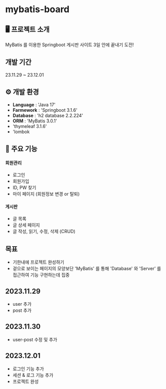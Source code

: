 # mybatis-board

## 🖥️ 프로젝트 소개
MyBatis 를 이용한 Springboot 게시판 사이트
3일 안에 끝내기 도전!

## 개발 기간
23.11.29 ~ 23.12.01

## ⚙️ 개발 환경
- **Language** : 'Java 17'
- **Farmework** : 'Springboot 3.1.6'
- **Database** : 'h2 database 2.2.224'
- **ORM** : 'MyBatis 3.0.1'
- 'thymeleaf 3.1.6'
- 'lombok

## 📌 주요 기능
#### 회원관리
- 로그인
- 회원가입
- ID, PW 찾기
- 마이 페이지 (회원정보 변경 or 탈퇴)

#### 게시판
- 글 목록
- 글 상세 페이지
- 글 작성, 읽기, 수정, 삭제 (CRUD)

## 목표
- 기한내에 프로젝트 완성하기
- 겉으로 보이는 페이지의 모양보단 'MyBatis' 를 통해 'Database' 와 'Server' 를 접근하여 기능 구현하는데 집중

## 2023.11.29
- user 추가
- post 추가

## 2023.11.30
- user-post 수정 및 추가

## 2023.12.01
- 로그인 기능 추가
- 세션 & 로그 기능 추가
- 프로젝트 완성